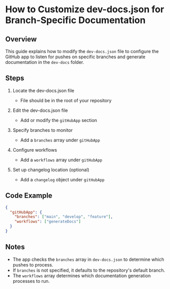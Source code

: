 

  # How to Customize dev-docs.json for Branch-Specific Documentation

## Overview
This guide explains how to modify the `dev-docs.json` file to configure the GitHub app to listen for pushes on specific branches and generate documentation in the `dev-docs` folder.

## Steps

1. Locate the dev-docs.json file
   - File should be in the root of your repository

2. Edit the dev-docs.json file
   - Add or modify the `gitHubApp` section

3. Specify branches to monitor
   - Add a `branches` array under `gitHubApp`

4. Configure workflows
   - Add a `workflows` array under `gitHubApp`

5. Set up changelog location (optional)
   - Add a `changelog` object under `gitHubApp`

## Code Example

```json
{
  "gitHubApp": {
    "branches": ["main", "develop", "feature"],
    "workflows": ["generateDocs"]
  }
}
```

## Notes

- The app checks the `branches` array in `dev-docs.json` to determine which pushes to process.
- If `branches` is not specified, it defaults to the repository's default branch.
- The `workflows` array determines which documentation generation processes to run.

  